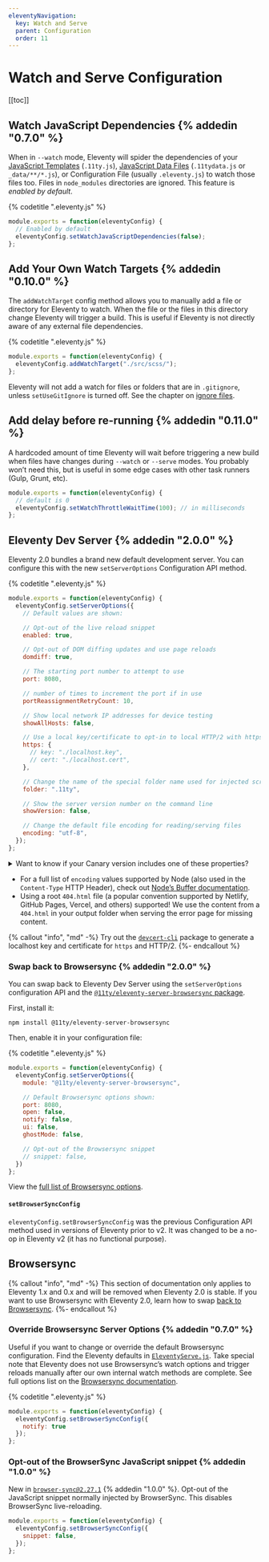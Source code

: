 ```yaml
---
eleventyNavigation:
  key: Watch and Serve
  parent: Configuration
  order: 11
---
```

# Watch and Serve Configuration

[[toc]]

## Watch JavaScript Dependencies {% addedin "0.7.0" %}

When in `--watch` mode, Eleventy will spider the dependencies of your [JavaScript Templates](/docs/languages/javascript/) (`.11ty.js`), [JavaScript Data Files](/docs/data-js/) (`.11tydata.js` or `_data/**/*.js`), or Configuration File (usually `.eleventy.js`) to watch those files too. Files in `node_modules` directories are ignored. This feature is _enabled by default_.

{% codetitle ".eleventy.js" %}

```js
module.exports = function(eleventyConfig) {
  // Enabled by default
  eleventyConfig.setWatchJavaScriptDependencies(false);
};
```

## Add Your Own Watch Targets {% addedin "0.10.0" %}

The `addWatchTarget` config method allows you to manually add a file or directory for Eleventy to watch. When the file or the files in this directory change Eleventy will trigger a build. This is useful if Eleventy is not directly aware of any external file dependencies.

{% codetitle ".eleventy.js" %}

```js
module.exports = function(eleventyConfig) {
  eleventyConfig.addWatchTarget("./src/scss/");
};
```

Eleventy will not add a watch for files or folders that are in `.gitignore`, unless `setUseGitIgnore` is turned off. See the chapter on [ignore files](/docs/ignores/#opt-out-of-using-.gitignore).

## Add delay before re-running {% addedin "0.11.0" %}

A hardcoded amount of time Eleventy will wait before triggering a new build when files have changes during `--watch` or `--serve` modes. You probably won’t need this, but is useful in some edge cases with other task runners (Gulp, Grunt, etc).

```js
module.exports = function(eleventyConfig) {
  // default is 0
  eleventyConfig.setWatchThrottleWaitTime(100); // in milliseconds
};
```

## Eleventy Dev Server {% addedin "2.0.0" %}

Eleventy 2.0 bundles a brand new default development server. You can configure this with the new `setServerOptions` Configuration API method.

{% codetitle ".eleventy.js" %}

```js
module.exports = function(eleventyConfig) {
  eleventyConfig.setServerOptions({
    // Default values are shown:

    // Opt-out of the live reload snippet
    enabled: true,

    // Opt-out of DOM diffing updates and use page reloads
    domdiff: true,

    // The starting port number to attempt to use
    port: 8080,

    // number of times to increment the port if in use
    portReassignmentRetryCount: 10,

    // Show local network IP addresses for device testing
    showAllHosts: false,

    // Use a local key/certificate to opt-in to local HTTP/2 with https
    https: {
      // key: "./localhost.key",
      // cert: "./localhost.cert",
    },

    // Change the name of the special folder name used for injected scripts
    folder: ".11ty",

    // Show the server version number on the command line
    showVersion: false,

    // Change the default file encoding for reading/serving files
    encoding: "utf-8",
  });
};
```

<details>
<summary>Want to know if your Canary version includes one of these properties?</summary>

* `domdiff` was added in `v2.0.0-canary.3`
* `showVersion` was added in `v2.0.0-canary.3`
* `encoding` was added in `v2.0.0-canary.4`
* `404.html` support added in `v2.0.0-canary.4`

</details>

* For a full list of `encoding` values supported by Node (also used in the `Content-Type` HTTP Header), check out [Node’s Buffer documentation](https://nodejs.org/api/buffer.html#buffers-and-character-encodings).
* Using a root `404.html` file (a popular convention supported by Netlify, GitHub Pages, Vercel, and others) supported! We use the content from a `404.html` in your output folder when serving the error page for missing content.

{% callout "info", "md" -%}
Try out the [`devcert-cli`](https://github.com/davewasmer/devcert-cli) package to generate a localhost key and certificate for `https` and HTTP/2.
{%- endcallout %}

### Swap back to Browsersync {% addedin "2.0.0" %}

You can swap back to Eleventy Dev Server using the `setServerOptions` configuration API and the [`@11ty/eleventy-server-browsersync` package](https://github.com/11ty/eleventy-server-browsersync).

First, install it:

```
npm install @11ty/eleventy-server-browsersync
```

Then, enable it in your configuration file:

{% codetitle ".eleventy.js" %}

```js
module.exports = function(eleventyConfig) {
  eleventyConfig.setServerOptions({
    module: "@11ty/eleventy-server-browsersync",

    // Default Browsersync options shown:
    port: 8080,
    open: false,
    notify: false,
    ui: false,
    ghostMode: false,

    // Opt-out of the Browsersync snippet
    // snippet: false,
  })
};
```

View the [full list of Browsersync options](https://browsersync.io/docs/options).

#### `setBrowserSyncConfig`

`eleventyConfig.setBrowserSyncConfig` was the previous Configuration API method used in versions of Eleventy prior to v2. It was changed to be a no-op in Eleventy v2 (it has no functional purpose).

<!--Check out the previous version docs to learn how to:

* [Override Browsersync server options](https://v1-0-0.11ty.dev/docs/watch-serve/#override-browsersync-server-options)
* [Opt-out of the Browsersync JavaScript snippet](https://v1-0-0.11ty.dev/docs/watch-serve/#opt-out-of-the-browsersync-javascript-snippet)-->

## Browsersync

{% callout "info", "md" -%}
This section of documentation only applies to Eleventy 1.x and 0.x and will be removed when Eleventy 2.0 is stable. If you want to use Browsersync with Eleventy 2.0, learn how to swap [back to Browsersync](#swap-back-to-browsersync).
{%- endcallout %}

### Override Browsersync Server Options {% addedin "0.7.0" %}

Useful if you want to change or override the default Browsersync configuration. Find the Eleventy defaults in [`EleventyServe.js`](https://github.com/11ty/eleventy/blob/master/src/EleventyServe.js). Take special note that Eleventy does not use Browsersync’s watch options and trigger reloads manually after our own internal watch methods are complete. See full options list on the [Browsersync documentation](https://browsersync.io/docs/options).

{% codetitle ".eleventy.js" %}

```js
module.exports = function(eleventyConfig) {
  eleventyConfig.setBrowserSyncConfig({
    notify: true
  });
};
```

### Opt-out of the BrowserSync JavaScript snippet {% addedin "1.0.0" %}

New in [`browser-sync@2.27.1`](https://github.com/BrowserSync/browser-sync/issues/1882#issuecomment-867767056) {% addedin "1.0.0" %}. Opt-out of the JavaScript snippet normally injected by BrowserSync. This disables BrowserSync live-reloading.

```js
module.exports = function(eleventyConfig) {
  eleventyConfig.setBrowserSyncConfig({
    snippet: false,
  });
};
```
